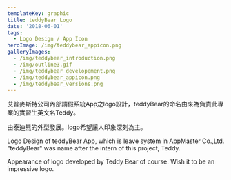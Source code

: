 ```yaml
---
templateKey: graphic
title: teddyBear Logo
date: '2018-06-01'
tags:
  - Logo Design / App Icon
heroImage: /img/teddybear_appicon.png
galleryImages:
  - /img/teddybear_introduction.png
  - /img/outline3.gif
  - /img/teddybear_developement.png
  - /img/teddybear_appicon.png
  - /img/teddybear_versions.png
---
```

艾普麥斯特公司內部請假系統App之logo設計，teddyBear的命名由來為負責此專案的實習生英文名Teddy。

由泰迪熊的外型發展。logo希望讓人印象深刻為主。

Logo Design of teddyBear App, which is leave system in AppMaster Co.,Ltd. "teddyBear" was name after the intern of this project, Teddy.

Appearance of logo developed by Teddy Bear of course. Wish it to be an impressive logo.
